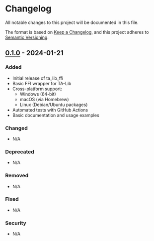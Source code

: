 # Changelog

All notable changes to this project will be documented in this file.

The format is based on [Keep a Changelog](https://keepachangelog.com/en/1.0.0/),
and this project adheres to [Semantic Versioning](https://semver.org/spec/v2.0.0.html).

## [0.1.0] - 2024-01-21

### Added
- Initial release of ta_lib_ffi
- Basic FFI wrapper for TA-Lib
- Cross-platform support:
  - Windows (64-bit)
  - macOS (via Homebrew)
  - Linux (Debian/Ubuntu packages)
- Automated tests with GitHub Actions
- Basic documentation and usage examples

### Changed
- N/A

### Deprecated
- N/A

### Removed
- N/A

### Fixed
- N/A

### Security
- N/A

[0.1.0]: https://github.com/Youngv/ta_lib_ffi/releases/tag/v0.1.0
